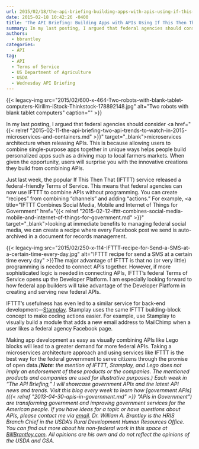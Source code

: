 ```yaml
---
url: 2015/02/18/the-api-briefing-building-apps-with-apis-using-if-this-then-that.md
date: 2015-02-18 10:42:26 -0400
title: 'The API Briefing: Building Apps with APIs Using If This Then That'
summary: In my last posting, I argued that federal agencies should consider microservices architecture when releasing APIs. This is because allowing users to combine single-purpose apps together in unique ways helps people build personalized apps such as a driving map to local farmers markets. When given the opportunity, users will surprise you with the innovative creations
authors:
  - bbrantley
categories:
  - API
tag:
  - API
  - Terms of Service
  - US Department of Agriculture
  - USDA
  - Wednesday API Briefing
---
```


{{< legacy-img src="2015/02/600-x-464-Two-robots-with-blank-tablet-computers-Kirillm-iStock-Thinkstock-178892148.jpg" alt="Two robots with blank tablet computers" caption="" >}} 

In my last posting, I argued that federal agencies should consider <a href="{{< relref "2015-02-11-the-api-briefing-two-api-trends-to-watch-in-2015-microservices-and-containers.md" >}}" target="_blank">microservices architecture when releasing APIs</a>. This is because allowing users to combine single-purpose apps together in unique ways helps people build personalized apps such as a driving map to local farmers markets. When given the opportunity, users will surprise you with the innovative creations they build from combining APIs.

Just last week, the popular If This Then That (IFTTT) service released a federal-friendly Terms of Service. This means that federal agencies can now use IFTTT to combine APIs without programming. You can create “recipes” from combining “channels” and adding “actions.” For example, <a title="IFTTT Combines Social Media, Mobile and Internet of Things for Government" href="{{< relref "2015-02-12-ifttt-combines-social-media-mobile-and-internet-of-things-for-government.md" >}}" target="_blank">looking at immediate benefits to managing federal social media</a>, we can create a recipe where every Facebook post we send is auto-archived in a document for records management.

{{< legacy-img src="2015/02/250-x-114-IFTTT-recipe-for-Send-a-SMS-at-a-certain-time-every-day.jpg" alt="IFTTT recipe for send a SMS at a certain time every day" >}}The major advantage of IFTTT is that no (or very little) programming is needed to connect APIs together. However, if more sophisticated logic is needed in connecting APIs, IFTTT’s federal Terms of Service opens up the Developer Platform. I am especially looking forward to how federal app builders will take advantage of the Developer Platform in creating and serving new federal APIs.

IFTTT’s usefulness has even led to a similar service for back-end development—<a href="http://techcrunch.com/2014/10/06/stamplay-is-ifttt-for-back-end-development/" target="_blank">Stamplay</a>. Stamplay uses the same IFTTT building-block concept to make coding actions easier. For example, use Stamplay to visually build a module that adds a new email address to MailChimp when a user likes a federal agency Facebook page.

Making app development as easy as visually combining APIs like Lego blocks will lead to a greater demand for more federal APIs. Taking a microservices architecture approach and using services like IFTTT is the best way for the federal government to serve citizens through the promise of open data._(**Note**: the mention of IFTTT, Stamplay, and Lego does not imply an endorsement of these products or the companies. The mentioned products and companies are used for illustrative purposes.)_
_Each week in “The API Briefing,” I will showcase government APIs and the latest API news and trends. Visit this blog every week to learn how [government APIs]({{< relref "2013-04-30-apis-in-government.md" >}} "APIs in Government") are transforming government and improving government services for the American people. If you have ideas for a topic or have questions about APIs, please contact me via <a href="mailto:bill.brantley@wdc.usda.gov" target="_blank">email</a>._
_Dr. William A. Brantley is the HRIS Branch Chief in the USDA’s Rural Development Human Resources Office. You can find out more about his non-federal work in this space at <a href="http://billbrantley.com/" target="_blank">BillBrantley.com</a>. All opinions are his own and do not reflect the opinions of the USDA and GSA._